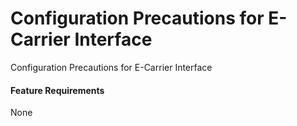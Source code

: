 Configuration Precautions for E-Carrier Interface
=================================================

Configuration Precautions for E-Carrier Interface

#### Feature Requirements

None